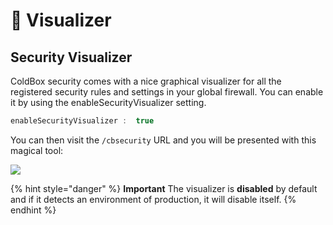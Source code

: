 # 🔬 Visualizer



## Security Visualizer

ColdBox security comes with a nice graphical visualizer for all the registered security rules and settings in your global firewall. You can enable it by using the enableSecurityVisualizer setting.

```javascript
enableSecurityVisualizer :  true
```

You can then visit the `/cbsecurity` URL and you will be presented with this magical tool:

![](https://raw.githubusercontent.com/coldbox-modules/cbsecurity/development/test-harness/visualizer.png)

{% hint style="danger" %}
**Important** The visualizer is **disabled** by default and if it detects an environment of production, it will disable itself.
{% endhint %}
